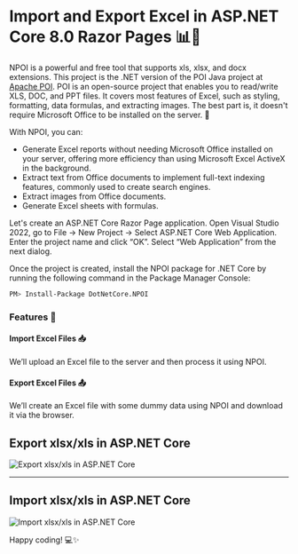 # Import and Export Excel in ASP.NET Core 8.0 Razor Pages 📊🚀

NPOI is a powerful and free tool that supports xls, xlsx, and docx extensions. This project is the .NET version of the POI Java project at [Apache POI](http://poi.apache.org/). POI is an open-source project that enables you to read/write XLS, DOC, and PPT files. It covers most features of Excel, such as styling, formatting, data formulas, and extracting images. The best part is, it doesn't require Microsoft Office to be installed on the server. 🌟

With NPOI, you can:

- Generate Excel reports without needing Microsoft Office installed on your server, offering more efficiency than using Microsoft Excel ActiveX in the background.
- Extract text from Office documents to implement full-text indexing features, commonly used to create search engines.
- Extract images from Office documents.
- Generate Excel sheets with formulas.

Let's create an ASP.NET Core Razor Page application. Open Visual Studio 2022, go to File -> New Project -> Select ASP.NET Core Web Application. Enter the project name and click “OK”. Select “Web Application” from the next dialog.

Once the project is created, install the NPOI package for .NET Core by running the following command in the Package Manager Console:

```bash
PM> Install-Package DotNetCore.NPOI
```

### Features 🎉

#### Import Excel Files 📥
We’ll upload an Excel file to the server and then process it using NPOI.

#### Export Excel Files 📤
We’ll create an Excel file with some dummy data using NPOI and download it via the browser.

## Export xlsx/xls in ASP.NET Core

![Export xlsx/xls in ASP.NET Core](/pic/Export-excel-in-ASP.NET-Core-2.0-Razor-Pages.gif)

-------------

## Import xlsx/xls in ASP.NET Core

![Import xlsx/xls in ASP.NET Core](/pic/Import-and-Export-excel-in-ASP.NET-Core-2.0-Razor-Pages.gif)

Happy coding! 💻✨